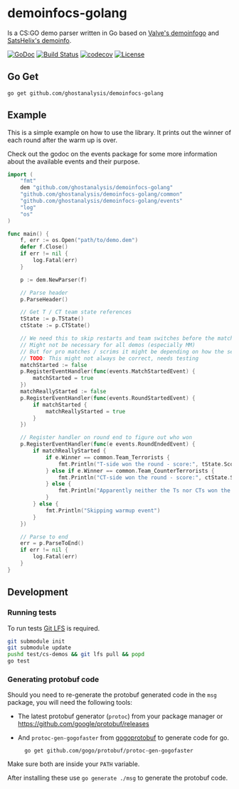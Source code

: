 # demoinfocs-golang

Is a CS:GO demo parser written in Go based on [Valve's demoinfogo](https://github.com/ValveSoftware/csgo-demoinfo) and [SatsHelix's demoinfo](https://github.com/StatsHelix/demoinfo).

[![GoDoc](https://godoc.org/github.com/ghostanalysis/demoinfocs-golang?status.svg)](https://godoc.org/github.com/ghostanalysis/demoinfocs-golang)
[![Build Status](https://travis-ci.org/ghostanalysis/demoinfocs-golang.svg?branch=master)](https://travis-ci.org/ghostanalysis/demoinfocs-golang)
[![codecov](https://codecov.io/gh/ghostanalysis/demoinfocs-golang/branch/master/graph/badge.svg)](https://codecov.io/gh/ghostanalysis/demoinfocs-golang)
[![License](https://img.shields.io/badge/license-MIT-blue.svg?style=flat)](LICENSE.md)

## Go Get

	go get github.com/ghostanalysis/demoinfocs-golang

## Example

This is a simple example on how to use the library. It prints out the winner of each round after the warm up is over.

Check out the godoc on the events package for some more information about the available events and their purpose.

```go
import (
	"fmt"
	dem "github.com/ghostanalysis/demoinfocs-golang"
	"github.com/ghostanalysis/demoinfocs-golang/common"
	"github.com/ghostanalysis/demoinfocs-golang/events"
	"log"
	"os"
)

func main() {
	f, err := os.Open("path/to/demo.dem")
	defer f.Close()
	if err != nil {
		log.Fatal(err)
	}

	p := dem.NewParser(f)

	// Parse header
	p.ParseHeader()

	// Get T / CT team state references
	tState := p.TState()
	ctState := p.CTState()

	// We need this to skip restarts and team switches before the match start
	// Might not be necessary for all demos (especially MM)
	// But for pro matches / scrims it might be depending on how the server was set up
	// TODO: This might not always be correct, needs testing
	matchStarted := false
	p.RegisterEventHandler(func(events.MatchStartedEvent) {
		matchStarted = true
	})
	matchReallyStarted := false
	p.RegisterEventHandler(func(events.RoundStartedEvent) {
		if matchStarted {
			matchReallyStarted = true
		}
	})

	// Register handler on round end to figure out who won
	p.RegisterEventHandler(func(e events.RoundEndedEvent) {
		if matchReallyStarted {
			if e.Winner == common.Team_Terrorists {
				fmt.Println("T-side won the round - score:", tState.Score()+1) // Score + 1 because it hasn't actually been updated yet
			} else if e.Winner == common.Team_CounterTerrorists {
				fmt.Println("CT-side won the round - score:", ctState.Score()+1)
			} else {
				fmt.Println("Apparently neither the Ts nor CTs won the round, interesting")
			}
		} else {
			fmt.Println("Skipping warmup event")
		}
	})

	// Parse to end
	err = p.ParseToEnd()
	if err != nil {
		log.Fatal(err)
	}
}
```

## Development

### Running tests

To run tests [Git LFS](https://git-lfs.github.com) is required.

```sh
git submodule init
git submodule update
pushd test/cs-demos && git lfs pull && popd
go test
```

### Generating protobuf code

Should you need to re-generate the protobuf generated code in the `msg` package, you will need the following tools:

- The latest protobuf generator (`protoc`) from your package manager or https://github.com/google/protobuf/releases

- And `protoc-gen-gogofaster` from [gogoprotobuf](https://github.com/gogo/protobuf) to generate code for go.

		go get github.com/gogo/protobuf/protoc-gen-gogofaster

Make sure both are inside your `PATH` variable.

After installing these use `go generate ./msg` to generate the protobuf code.
